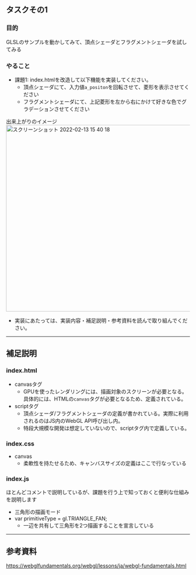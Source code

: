 ## タスクその1
### 目的
GLSLのサンプルを動かしてみて、頂点シェーダとフラグメントシェーダを試してみる

### やること

- 課題1: index.htmlを改造して以下機能を実装してください。
  - 頂点シェーダにて、入力値`a_positon`を回転させて、菱形を表示させてください
  - フラグメントシェーダにて、上記菱形を左から右にかけて好きな色でグラデーションさせてください

出来上がりのイメージ
<img width="510" alt="スクリーンショット 2022-02-13 15 40 18" src="https://user-images.githubusercontent.com/2268153/153742237-476d636f-1df1-4628-96b5-e382c55803e8.png">

* 実装にあたっては、実装内容・補足説明・参考資料を読んで取り組んでください。

---

## 補足説明
### index.html
- canvasタグ
  - GPUを使ったレンダリングには、描画対象のスクリーンが必要となる。具体的には、HTMLの`canvas`タグが必要となるため、定義されている。
- scriptタグ
  - 頂点シェーダ/フラグメントシェーダの定義が書かれている。実際に利用されるのはJS内のWebGL API呼び出し内。
  - 特段大規模な開発は想定していないので、scriptタグ内で定義している。

### index.css
- canvas
  - 柔軟性を持たせるため、キャンバスサイズの定義はここで行なっている

### index.js
ほとんどコメントで説明しているが、課題を行う上で知っておくと便利な仕組みを説明します
- 三角形の描画モード
- var primitiveType = gl.TRIANGLE_FAN;
  - 一辺を共有して三角形を2つ描画することを宣言している

---

## 参考資料
https://webglfundamentals.org/webgl/lessons/ja/webgl-fundamentals.html
